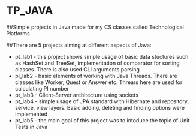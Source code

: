 # TP_JAVA
 ##Simple projects in Java made for my CS classes called Technological Platforms
 
 ##There are 5 projects aiming at different aspects of Java:
 - pt_lab1 - this project shows simple usage of basic data stuctures such as HashSet and TreeSet, implementation of comparator for sorting classes. There is also used CLI arguments parsing 
 - pl_lab2 - basic elements of working with Java Threads. There are classes like Worker, Quest or Answer etc. Threars here are used for calculating PI number
 - pt_lab3 - Client-Server architecture using sockets
 - pt_lab4 - simple usage of JPA standard with Hibernate and repository, service, view layers. Basic adding, deleting and finding options were implemented
 - pt_lab5 - the main goal of this project was to intoduce the topic of Unit Tests in Java
 
